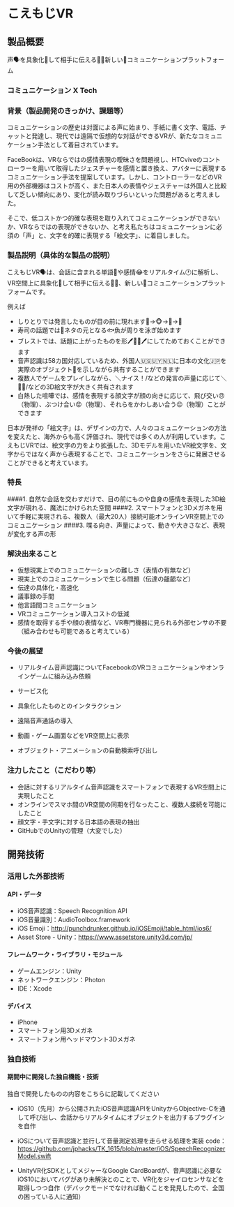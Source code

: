 # こえもじVR
## 製品概要
声🗣を具象化💫して相手に伝える🙏🏻新しい🎉コミュニケーションプラットフォーム

### コミュニケーション X Tech

### 背景（製品開発のきっかけ、課題等）
コミュニケーションの歴史は対面による声に始まり、手紙に書く文字、電話、チャットと発達し、現代では遠隔で仮想的な対話ができるVRが、新たなコミュニケーション手法として着目されています。

FaceBookは、VRならではの感情表現の曖昧さを問題視し、HTCviveのコントローラーを用いて取得したジェスチャーを感情と置き換え、アバターに表現するコミュニケーション手法を提案しています。しかし、コントローラーなどのVR用の外部機器はコストが高く、また日本人の表情やジェスチャーは外国人と比較して乏しい傾向にあり、変化が読み取りづらいといった問題があると考えました。

そこで、低コストかつ的確な表現を取り入れてコミュニケーションができないか、VRならではの表現ができないか、と考え私たちはコミュニケーションに必須の「声」と、文字を的確に表現する「絵文字」、に着目しました。

### 製品説明（具体的な製品の説明）
こえもじVR🗣は、会話に含まれる単語🐶や感情😂をリアルタイム🕐に解析し、VR空間上に具象化💫して相手に伝える🙏🏻、新しい🎉コミュニケーションプラットフォームです。

例えば
* しりとりでは発言したものが目の前に現れます🍎->🐵->🎺->🍞
* 寿司の話題では🍣ネタの元となる🐟魚が周りを泳ぎ始めます
* ブレストでは、話題に上がったものを形🖊🍍🍎🖊にしてためておくことができます
* 音声認識は58カ国対応しているため、外国人🇺🇸🇺🇾🇳🇱に日本の文化🇯🇵を実際のオブジェクト🎎を示しながら共有することができます
* 複数人でゲームをプレイしながら、＼ナイス！/などの発言の声量に応じて＼👏🏻/などの3D絵文字が大きく共有されます
* 白熱した喧嘩では、感情を表現する顔文字が顔の向きに応じて、飛び交い😠（物理）、ぶつけ合い😡（物理）、それらをかわしあい合う😣（物理）ことができます

日本が発祥の「絵文字」は、デザインの力で、人々のコミュニケーションの方法を変えたと、海外からも高く評価され、現代では多くの人が利用しています。こえもじVRでは、絵文字の力をより拡張した、3Dモデルを用いたVR絵文字を、文字からではなく声から表現することで、コミュニケーションをさらに発展させることができると考えています。

### 特長
####1. 自然な会話を交わすだけで、目の前にものや自身の感情を表現した3D絵文字が現れる、魔法にかけられた空間
####2. スマートフォンと3Dメガネを用いて手軽に実現される、複数人（最大20人）接続可能オンラインVR空間上でのコミュニケーション
####3. 喋る向き、声量によって、動きや大きさなど、表現が変化する声の形

### 解決出来ること
* 仮想現実上でのコミュニケーションの難しさ（表情の有無など）
* 現実上でのコミュニケーションで生じる問題（伝達の齟齬など）
* 伝達の具体化・高速化
* 議事録の手間
* 他言語間コミュニケーション
* VRコミュニケーション導入コストの低減
* 感情を取得する手や顔の表情など、VR専門機器に見られる外部センサの不要（組み合わせも可能であると考えている）

### 今後の展望
* リアルタイム音声認識についてFacebookのVRコミュニケーションやオンラインゲームに組み込み依頼
* サービス化

* 具象化したものとのインタラクション
* 遠隔音声通話の導入
* 動画・ゲーム画面などをVR空間上に表示
* オブジェクト・アニメーションの自動検索呼び出し

### 注力したこと（こだわり等）
* 会話に対するリアルタイム音声認識をスマートフォンで表現するVR空間上に実現したこと
* オンラインでスマホ間のVR空間の同期を行なったこと、複数人接続を可能にしたこと
* 顔文字・手文字に対する日本語の表現の抽出
* GitHubでのUnityの管理（大変でした）

## 開発技術
### 活用した外部技術
#### API・データ
* iOS音声認識：Speech Recognition API
* iOS音量識別：AudioToolbox.framework
* iOS Emoji：http://punchdrunker.github.io/iOSEmoji/table_html/ios6/
* Asset Store - Unity：https://www.assetstore.unity3d.com/jp/

#### フレームワーク・ライブラリ・モジュール
* ゲームエンジン：Unity
* ネットワークエンジン：Photon
* IDE：Xcode

#### デバイス
* iPhone
* スマートフォン用3Dメガネ
* スマートフォン用ヘッドマウント3Dメガネ

### 独自技術
#### 期間中に開発した独自機能・技術
独自で開発したものの内容をこちらに記載してください
* iOS10（先月）から公開されたiOS音声認識APIをUnityからObjective-Cを通して呼び出し、会話からリアルタイムにオブジェクトを出力するプラグインを自作
* iOSについて音声認識と並行して音量測定処理を走らせる処理を実装
code：https://github.com/jphacks/TK_1615/blob/master/iOS/SpeechRecognizerModel.swift

* UnityVR化SDKとしてメジャーなGoogle CardBoardが、音声認識に必要なiOS10においてバグがあり未解決とのことで、VR化をジャイロセンサなどを取得しつつ自作（デバックモードでなければ動くことを発見したので、全国の困っている人に通知）
